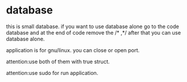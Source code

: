 # database

this is small database. if you want to use database alone go to the code database and at the end of code remove the /* ,*/ after that you can use database alone.

application is for gnu/linux. you can close or open port.

attention:use both of them with true struct.

attention:use sudo for run application.
